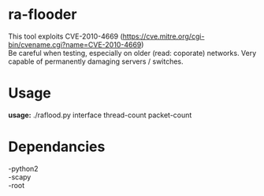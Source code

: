 # ra-flooder
This tool exploits CVE-2010-4669 (https://cve.mitre.org/cgi-bin/cvename.cgi?name=CVE-2010-4669)     
Be careful when testing, especially on older (read: coporate) networks. Very capable of permanently damaging servers / switches. 

# Usage
**usage:** ./raflood.py interface thread-count packet-count

# Dependancies
  -python2  
  -scapy  
  -root
